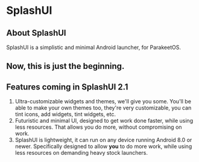 # SplashUI

## About SplashUI
SplashUI is a simplistic and minimal Android launcher, for ParakeetOS.

## Now, this is **just the beginning**.

## Features coming in SplashUI 2.1

1. Ultra-customizable widgets and themes, we'll give you some. You'll be able to make your own themes too, they're very customizable, you can tint icons, add widgets, tint widgets, etc.
2. Futuristic and minimal UI, designed to get work done faster, while using less resources. That allows you do more, without compromising on work.
3. SplashUI is lightweight, it can run on any device running Android 8.0 or newer. Specifically designed to allow **you** to do more work, while using less resources on demanding heavy stock launchers.
